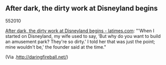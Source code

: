 <article><h2>After dark, the dirty work at Disneyland begins </h2><time><span class="day">5</span><span class="month">5</span><span class="year">2010</span></time><p><a href="http://www.latimes.com/entertainment/news/la-fi-cover-disney-20100502,0,3474737,full.story">After dark, the dirty work at Disneyland begins - latimes.com</a>: "'When I started on Disneyland, my wife used to say, ‘But why do you want to build an amusement park? They're so dirty.' I told her that was just the point; mine wouldn't be,' the founder said at the time."</p><p>(Via <a></a>.<a href="http://daringfireball.net/">http://daringfireball.net/</a>)</p></article>